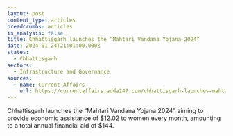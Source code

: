 ```yaml
---
layout: post
content_type: articles
breadcrumbs: articles
is_analysis: false
title: Chhattisgarh launches the “Mahtari Vandana Yojana 2024”
date: 2024-01-24T21:01:00.000Z
states:
  - Chhattisgarh
sectors:
  - Infrastructure and Governance
sources:
  - name: Current Affairs
    url: https://currentaffairs.adda247.com/chhattisgarh-launches-mahtari-vandana-yojana-2024/
---
```

Chhattisgarh launches the “Mahtari Vandana Yojana 2024” aiming to provide economic assistance of $12.02 to women every month, amounting to a total annual financial aid of $144.
